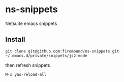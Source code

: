 # ns-snippets
Netsuite emacs snippets 

## Install

`git clone git@github.com:firemound/ns-snippets.git ~/.emacs.d/private/snippets/js2-mode`

then refresh snippets

`M-x yas-reload-all`
